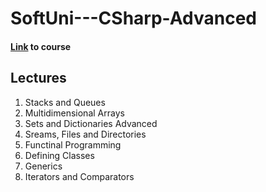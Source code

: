 # SoftUni---CSharp-Advanced

#### [Link](https://softuni.bg/trainings/2444/csharp-advanced-september-2019/internal#lesson-12678) to course

## Lectures
1. Stacks and Queues
2. Multidimensional Arrays
3. Sets and Dictionaries Advanced
4. Sreams, Files and Directories
5. Functinal Programming
6. Defining Classes
7. Generics
8. Iterators and Comparators
